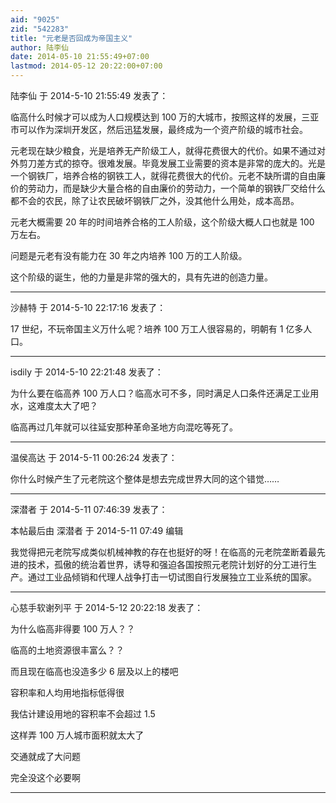 ```yaml
---
aid: "9025"
zid: "542283"
title: "元老是否回成为帝国主义"
author: 陆李仙
date: 2014-05-10 21:55:49+07:00
lastmod: 2014-05-12 20:22:00+07:00
---
```


陆李仙 于 2014-5-10 21:55:49 发表了：

临高什么时候才可以成为人口规模达到 100 万的大城市，按照这样的发展，三亚市可以作为深圳开发区，然后迅猛发展，最终成为一个资产阶级的城市社会。

元老现在缺少粮食，光是培养无产阶级工人，就得花费很大的代价。如果不通过对外剪刀差方式的掠夺。很难发展。毕竟发展工业需要的资本是非常的庞大的。光是一个钢铁厂，培养合格的钢铁工人，就得花费很大的代价。元老不缺所谓的自由廉价的劳动力，而是缺少大量合格的自由廉价的劳动力，一个简单的钢铁厂交给什么都不会的农民，除了让农民破坏钢铁厂之外，没其他什么用处，成本高昂。

元老大概需要 20 年的时间培养合格的工人阶级，这个阶级大概人口也就是 100 万左右。

问题是元老有没有能力在 30 年之内培养 100 万的工人阶级。

这个阶级的诞生，他的力量是非常的强大的，具有先进的创造力量。

---

沙赫特 于 2014-5-10 22:17:16 发表了：

17 世纪，不玩帝国主义万什么呢？培养 100 万工人很容易的，明朝有 1 亿多人口。

---

isdily 于 2014-5-10 22:21:48 发表了：

为什么要在临高养 100 万人口？临高水可不多，同时满足人口条件还满足工业用水，这难度太大了吧？

临高再过几年就可以往延安那种革命圣地方向混吃等死了。

---

温侯高达 于 2014-5-11 00:26:24 发表了：

你什么时候产生了元老院这个整体是想去完成世界大同的这个错觉……

---

深潜者 于 2014-5-11 07:46:39 发表了：

本帖最后由 深潜者 于 2014-5-11 07:49 编辑

我觉得把元老院写成类似机械神教的存在也挺好的呀！在临高的元老院垄断着最先进的技术，孤傲的统治着世界，诱导和强迫各国按照元老院计划好的分工进行生产。通过工业品倾销和代理人战争打击一切试图自行发展独立工业系统的国家。

---

心慈手软谢列平 于 2014-5-12 20:22:18 发表了：

为什么临高非得要 100 万人？？

临高的土地资源很丰富么？？

而且现在临高也没造多少 6 层及以上的楼吧

容积率和人均用地指标低得很

我估计建设用地的容积率不会超过 1.5

这样弄 100 万人城市面积就太大了

交通就成了大问题

完全没这个必要啊

---
